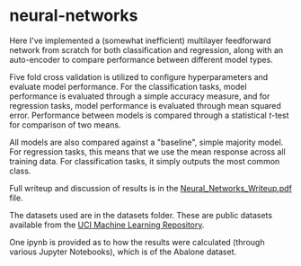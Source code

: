 # neural-networks


Here I've implemented a (somewhat inefficient) multilayer feedforward network from scratch for both classification and regression, along with an auto-encoder to compare performance between different model types.

Five fold cross validation is utilized to configure hyperparameters and evaluate model performance. For the classification tasks, model performance is evaluated through a simple accuracy measure, and for regression tasks, model performance is evaluated through mean squared error. Performance between models is compared through a statistical *t*-test for comparison of two means. 

All models are also compared against a "baseline", simple majority model. For regression tasks, this means that we use the mean response across all training data. For classification tasks, it simply outputs the most common class. 

Full writeup and discussion of results is in the [Neural_Networks_Writeup.pdf](/Neural_Networks_Writeup.pdf) file.

The datasets used are in the datasets folder. These are public datasets available from the [UCI Machine Learning Repository](https://archive.ics.uci.edu/ml/index.php).

One ipynb is provided as to how the results were calculated (through various Jupyter Notebooks), which is of the Abalone dataset.

